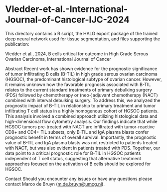 # Vledder-et-al.-International-Journal-of-Cancer-IJC-2024
This directory contains a R script, the HALO export package of the trained deep neural network used for tissue segmentation, and files supporting the publication:

Vledder et al., 2024, B cells critical for outcome in High Grade Serous Ovarian Carcinoma, International Journal of Cancer

Abstract
Recent work has shown evidence for the prognostic significance of tumor infiltrating B cells (B-TIL) in high grade serous ovarian carcinoma (HGSOC), the predominant histological subtype of ovarian cancer. However, it remains unknown how the favorable prognosis associated with B-TIL relates to the current standard treatments of primary debulking surgery (PDS) followed by chemotherapy  or (neo-)adjuvant chemotherapy (NACT) combined with interval debulking surgery. To address this, we analyzed the prognostic impact of B-TIL in relationship to primary treatment  and tumor infiltrating T cell status in a highly homogenous cohort of HGSOC patients. This analysis involved a combined approach utilizing histological data and high-dimensional flow cytometry analysis. Our findings indicate that while HGSOC tumors pre-treated with NACT are infiltrated with tumor-reactive CD8+ and CD4+ TIL subsets, only B-TIL and IgA plasma blasts confer prognostic benefit in terms of overall survival. Importantly, the prognostic value of B-TIL and IgA plasma blasts was not restricted to patients treated with NACT, but was also evident in patients treated with PDS. Together, our data point to a critical prognostic role for B-TIL in HGSOC patients independent of T cell status, suggesting that alternative treatment approaches focused on the activation of B cells should be explored for HGSOC. 

Contact
Should you encounter any issues or have any questions please contact Marco de Bruyn (m.de.bruyn@umcg.nl).
